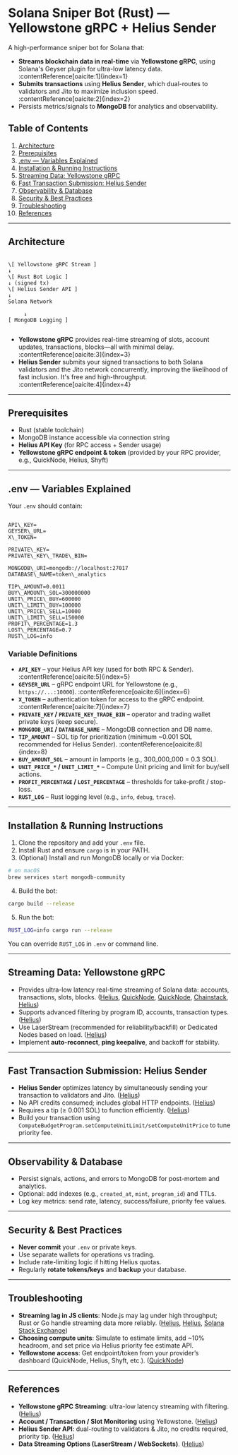 # Solana Sniper Bot (Rust) — Yellowstone gRPC + Helius Sender

A high-performance sniper bot for Solana that:
- **Streams blockchain data in real-time** via **Yellowstone gRPC**, using Solana's Geyser plugin for ultra-low latency data. :contentReference[oaicite:1]{index=1}
- **Submits transactions** using **Helius Sender**, which dual-routes to validators and Jito to maximize inclusion speed. :contentReference[oaicite:2]{index=2}
- Persists metrics/signals to **MongoDB** for analytics and observability.

## Table of Contents

1. [Architecture](#architecture)  
2. [Prerequisites](#prerequisites)  
3. [.env — Variables Explained](#env-variables-explained)  
4. [Installation & Running Instructions](#installation--running-instructions)  
5. [Streaming Data: Yellowstone gRPC](#streaming-data-yellowstone-grpc)  
6. [Fast Transaction Submission: Helius Sender](#fast-transaction-submission-helius-sender)  
7. [Observability & Database](#observability--database)  
8. [Security & Best Practices](#security--best-practices)  
9. [Troubleshooting](#troubleshooting)  
10. [References](#references)

---

## Architecture

```

\[ Yellowstone gRPC Stream ]
↓
\[ Rust Bot Logic ]
↓ (signed tx)
\[ Helius Sender API ]
↓
Solana Network

```
         ↓
    [ MongoDB Logging ]
```

```

- **Yellowstone gRPC** provides real-time streaming of slots, account updates, transactions, blocks—all with minimal delay. :contentReference[oaicite:3]{index=3}  
- **Helius Sender** submits your signed transactions to both Solana validators and the Jito network concurrently, improving the likelihood of fast inclusion. It's free and high-throughput. :contentReference[oaicite:4]{index=4}

---

## Prerequisites

- Rust (stable toolchain)  
- MongoDB instance accessible via connection string  
- **Helius API Key** (for RPC access + Sender usage)  
- **Yellowstone gRPC endpoint & token** (provided by your RPC provider, e.g., QuickNode, Helius, Shyft)

---

## .env — Variables Explained

Your `.env` should contain:

```

API\_KEY=
GEYSER\_URL=
X\_TOKEN=

PRIVATE\_KEY=
PRIVATE\_KEY\_TRADE\_BIN=

MONGODB\_URI=mongodb://localhost:27017
DATABASE\_NAME=token\_analytics

TIP\_AMOUNT=0.0011
BUY\_AMOUNT\_SOL=300000000
UNIT\_PRICE\_BUY=600000
UNIT\_LIMIT\_BUY=100000
UNIT\_PRICE\_SELL=10000
UNIT\_LIMIT\_SELL=150000
PROFIT\_PERCENTAGE=1.3
LOST\_PERCENTAGE=0.7
RUST\_LOG=info

````

### Variable Definitions

- **`API_KEY`** – your Helius API key (used for both RPC & Sender). :contentReference[oaicite:5]{index=5}  
- **`GEYSER_URL`** – gRPC endpoint URL for Yellowstone (e.g., `https://...:10000`). :contentReference[oaicite:6]{index=6}  
- **`X_TOKEN`** – authentication token for access to the gRPC endpoint. :contentReference[oaicite:7]{index=7}  
- **`PRIVATE_KEY` / `PRIVATE_KEY_TRADE_BIN`** – operator and trading wallet private keys (keep secure).  
- **`MONGODB_URI` / `DATABASE_NAME`** – MongoDB connection and DB name.  
- **`TIP_AMOUNT`** – SOL tip for prioritization (minimum ~0.001 SOL recommended for Helius Sender). :contentReference[oaicite:8]{index=8}  
- **`BUY_AMOUNT_SOL`** – amount in lamports (e.g., 300_000_000 = 0.3 SOL).  
- **`UNIT_PRICE_*` / `UNIT_LIMIT_*`** – Compute Unit pricing and limit for buy/sell actions.  
- **`PROFIT_PERCENTAGE` / `LOST_PERCENTAGE`** – thresholds for take-profit / stop-loss.  
- **`RUST_LOG`** – Rust logging level (e.g., `info`, `debug`, `trace`).

---

## Installation & Running Instructions

1. Clone the repository and add your `.env` file.  
2. Install Rust and ensure `cargo` is in your PATH.  
3. (Optional) Install and run MongoDB locally or via Docker:  
```bash
# on macOS
brew services start mongodb-community
````

4. Build the bot:

```bash
cargo build --release
```
5. Run the bot:

```bash
RUST_LOG=info cargo run --release
```

You can override `RUST_LOG` in `.env` or command line.

---

## Streaming Data: Yellowstone gRPC

* Provides ultra-low latency real-time streaming of Solana data: accounts, transactions, slots, blocks. ([Helius][1], [QuickNode][2], [QuickNode][3], [Chainstack][4], [Helius][5])
* Supports advanced filtering by program ID, accounts, transaction types. ([Helius][5])
* Use LaserStream (recommended for reliability/backfill) or Dedicated Nodes based on load. ([Helius][6])
* Implement **auto-reconnect**, **ping keepalive**, and backoff for stability.

---

## Fast Transaction Submission: Helius Sender

* **Helius Sender** optimizes latency by simultaneously sending your transaction to validators and Jito. ([Helius][1])
* No API credits consumed; includes global HTTP endpoints. ([Helius][1])
* Requires a tip (≥ 0.001 SOL) to function efficiently. ([Helius][1])
* Build your transaction using `ComputeBudgetProgram.setComputeUnitLimit/setComputeUnitPrice` to tune priority fee.

---

## Observability & Database

* Persist signals, actions, and errors to MongoDB for post-mortem and analytics.
* Optional: add indexes (e.g., `created_at`, `mint`, `program_id`) and TTLs.
* Log key metrics: send rate, latency, success/failure, priority fee values.

---

## Security & Best Practices

* **Never commit** your `.env` or private keys.
* Use separate wallets for operations vs trading.
* Include rate-limiting logic if hitting Helius quotas.
* Regularly **rotate tokens/keys** and **backup** your database.

---

## Troubleshooting

* **Streaming lag in JS clients**: Node.js may lag under high throughput; Rust or Go handle streaming data more reliably. ([Helius][1], [Helius][7], [Solana Stack Exchange][8])
* **Choosing compute units**: Simulate to estimate limits, add \~10% headroom, and set price via Helius priority fee estimate API.
* **Yellowstone access**: Get endpoint/token from your provider’s dashboard (QuickNode, Helius, Shyft, etc.). ([QuickNode][2])

---

## References

* **Yellowstone gRPC Streaming**: ultra-low latency streaming with filtering. ([Helius][5])
* **Account / Transaction / Slot Monitoring** using Yellowstone. ([Helius][9])
* **Helius Sender API**: dual-routing to validators & Jito, no credits required, priority tip. ([Helius][1])
* **Data Streaming Options (LaserStream / WebSockets)**. ([Helius][7])


[1]: https://www.helius.dev/docs/sending-transactions/sender?utm_source=chatgpt.com "Helius Sender: Ultra-Low Latency Solana Transaction ..."
[2]: https://www.quicknode.com/docs/solana/yellowstone-grpc/overview?utm_source=chatgpt.com "Yellowstone gRPC - Solana Geyser Streaming"
[3]: https://www.quicknode.com/guides/solana-development/tooling/geyser/yellowstone?utm_source=chatgpt.com "Monitor Solana Programs with Yellowstone Geyser gRPC ..."
[4]: https://docs.chainstack.com/docs/yellowstone-grpc-geyser-plugin?utm_source=chatgpt.com "Yellowstone gRPC Geyser plugin"
[5]: https://www.helius.dev/docs/grpc?utm_source=chatgpt.com "Solana Yellowstone gRPC: Real-Time Data Streaming"
[6]: https://www.helius.dev/docs/grpc/quickstart?utm_source=chatgpt.com "Solana Yellowstone gRPC Quickstart: Real-Time Data ..."
[7]: https://www.helius.dev/docs/data-streaming?utm_source=chatgpt.com "Solana Data Streaming - Helius Docs"
[8]: https://solana.stackexchange.com/questions/22909/solana-yellowstone-geyser-grpc-with-javascript?utm_source=chatgpt.com "solana yellowstone geyser grpc with javascript"
[9]: https://www.helius.dev/docs/grpc/transaction-monitoring?utm_source=chatgpt.com "Transaction Monitoring with Yellowstone gRPC"
